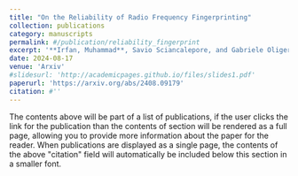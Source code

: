 ```yaml
---
title: "On the Reliability of Radio Frequency Fingerprinting"
collection: publications
category: manuscripts
permalink: #/publication/reliability_fingerprint
excerpt: '**Irfan, Muhammad**, Savio Sciancalepore, and Gabriele Oligeri. "On the Reliability of Radio Frequency Fingerprinting." arXiv preprint arXiv:2408.09179 (2024).' #using MLA format
date: 2024-08-17
venue: 'Arxiv'
#slidesurl: 'http://academicpages.github.io/files/slides1.pdf'
paperurl: 'https://arxiv.org/abs/2408.09179'
citation: #''
---
```


The contents above will be part of a list of publications, if the user clicks the link for the publication than the contents of section will be rendered as a full page, allowing you to provide more information about the paper for the reader. When publications are displayed as a single page, the contents of the above "citation" field will automatically be included below this section in a smaller font.
